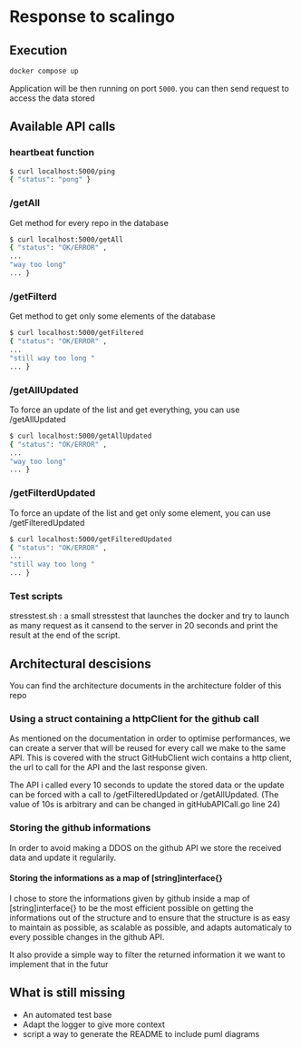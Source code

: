 # Response to scalingo

## Execution

```bash
docker compose up
```

Application will be then running on port `5000`.
you can then send request to access the data stored

## Available API calls

### heartbeat function

```bash
$ curl localhost:5000/ping
{ "status": "pong" }
```

### /getAll

Get method for every repo in the database

```bash
$ curl localhost:5000/getAll
{ "status": "OK/ERROR" ,
...
"way too long"
... }
```

### /getFilterd

Get method to get only some elements of the database

```bash
$ curl localhost:5000/getFiltered
{ "status": "OK/ERROR" ,
...
"still way too long "
... }
```

### /getAllUpdated

To force an update of the list and get everything, you can use /getAllUpdated

```bash
$ curl localhost:5000/getAllUpdated
{ "status": "OK/ERROR" ,
...
"way too long"
... }
```

### /getFilterdUpdated

To force an update of the list and get only some element, you can use /getFilteredUpdated

```bash
$ curl localhost:5000/getFilteredUpdated
{ "status": "OK/ERROR" ,
...
"still way too long "
... }
```

### Test scripts

stresstest.sh : a small stresstest that launches the docker and try to launch as many request as it cansend to the server in 20 seconds and print the result at the end of the script.

## Architectural descisions

You can find the architecture documents in the architecture folder of this repo

### Using a struct containing a httpClient for the github call

As mentioned on the documentation in order to optimise performances, we can create a server that will be reused for every call we make to the same API. This is covered with the struct GitHubClient wich contains a http client, the url to call for the API and the last response given.

The API i called every 10 seconds to update the stored data or the update can be forced with a call to /getFilteredUpdated or /getAllUpdated. (The value of 10s is arbitrary and can be changed in gitHubAPICall.go line 24)

### Storing the github informations

In order to avoid making a DDOS on the github API we store the received data and update it regularily.

#### Storing the informations as a map of [string]interface{}

I chose to store the informations given by github inside a map of [string]interface{} to be the most efficient possible on getting the informations out of the structure and to ensure that the structure is as easy to maintain as possible, as scalable as possible, and adapts automaticaly to every possible changes in the github API.

It also provide a simple way to filter the returned information it we want to implement that in the futur

## What is still missing

- An automated test base
- Adapt the logger to give more context
- script a way to generate the README to include puml diagrams
